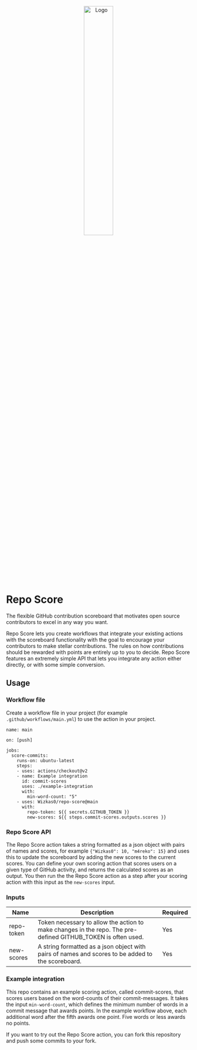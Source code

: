 <div align="center">
<img src="logo.gif" alt="Logo" width="40%"/>
</div>

# Repo Score

The flexible GitHub contribution scoreboard that motivates open source contributors to excel in any way you want.

Repo Score lets you create workflows that integrate your existing actions with the scoreboard functionality with the goal to encourage your contributors to make stellar contributions. The rules on how contributions should be rewarded with points are entirely up to you to decide. Repo Score features an extremely simple API that lets you integrate any action either directly, or with some simple conversion.

## Usage

### Workflow file

Create a workflow file in your project (for example `.github/workflows/main.yml`)
to use the action in your project.

```
name: main

on: [push]

jobs:
  score-commits:
    runs-on: ubuntu-latest
    steps:
    - uses: actions/checkout@v2
    - name: Example integration
      id: commit-scores
      uses: ./example-integration
      with:
        min-word-count: "5"
    - uses: Wizkas0/repo-score@main
      with:
        repo-token: ${{ secrets.GITHUB_TOKEN }}
        new-scores: ${{ steps.commit-scores.outputs.scores }}
```

### Repo Score API

The Repo Score action takes a string formatted as a json object with pairs of names and scores, for example `{"Wizkas0": 10, "m4reko": 15}`
and uses this to update the scoreboard by adding the new scores to the current scores. You can define your own scoring action that scores users on a given type of GitHub activity, and
returns the calculated scores as an output. You then run the the Repo Score action as a step after your scoring action with this input as
the `new-scores` input.

### Inputs

| Name       | Description                                                                                                  | Required |
| ---------- | ------------------------------------------------------------------------------------------------------------ | -------- |
| repo-token | Token necessary to allow the action to make changes in the repo. The pre-defined GITHUB_TOKEN is often used. | Yes      |
| new-scores | A string formatted as a json object with pairs of names and scores to be added to the scoreboard.             | Yes      |

### Example integration
This repo contains an example scoring action, called commit-scores, that scores users based on the word-counts of their commit-messages.
It takes the input `min-word-count`, which defines the minimum number of words in a commit message that awards points. In the example workflow above,
each additional word after the fifth awards one point. Five words or less awards no points.

If you want to try out the Repo Score action, you can fork this repository and push some commits to your fork.
